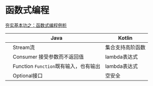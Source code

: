 # 函数式编程

[夯实基本功之：函数式编程例析](https://mp.weixin.qq.com/s/yI82juBiirJ56BZfGJezLw)

|      | Java                                  | Kotlin           |
| ---- | ------------------------------------- | ---------------- |
|      | Stream流                              | 集合支持高阶函数 |
|      | Consumer 接受参数而不返回值           | lambda表达式     |
|      | Function `Function`既有输入，也有输出 | lambda表达式     |
|      | Optional接口                          | 空安全           |

